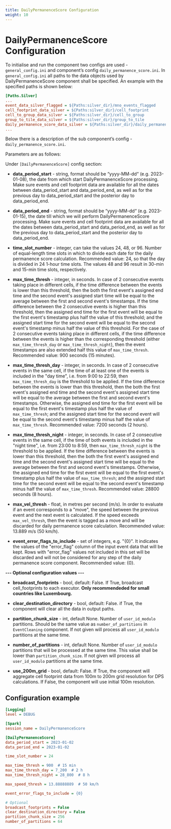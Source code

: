 ```yaml
---
title: DailyPermanenceScore Configuration
weight: 10
---
```


# DailyPermanenceScore Configuration
To initialise and run the component two configs are used -  `general_config.ini` and component’s config `daily_permanence_score.ini`. In  `general_config.ini` all paths to the data objects used by DailyPermanenceScore component shall be specified. An example with the specified paths is shown below:


```ini
[Paths.Silver]
...
event_data_silver_flagged = ${Paths:silver_dir}/mno_events_flagged
cell_footprint_data_silver = ${Paths:silver_dir}/cell_footprint
cell_to_group_data_silver = ${Paths:silver_dir}/cell_to_group
group_to_tile_data_silver = ${Paths:silver_dir}/group_to_tile
daily_permanence_score_data_silver = ${Paths:silver_dir}/daily_permanence_score
...
```

Below there is a description of the sub component’s config  - `daily_permanence_score.ini`. 

Parameters are as follows:

Under  `[DailyPermanenceScore]` config section: 

- **data_period_start** - string, format should be “yyyy-MM-dd“ (e.g. 2023-01-08), the date from which start DailyPermanenceScore processing. Make sure events and cell footprint data are available for all the dates between data_period_start and data_period_end, as well as for the previous day to data_period_start and the posterior day to data_period_end. 

- **data_period_end** - string, format should be “yyyy-MM-dd“ (e.g. 2023-01-15), the date till which we will perform DailyPermanenceScore processing. Make sure events and cell footprint data are available for all the dates between data_period_start and data_period_end, as well as for the previous day to data_period_start and the posterior day to data_period_end. 

- **time_slot_number** - integer, can take the values 24, 48, or 96. Number of equal-length time slots in which to divide each date for the daily permanence score calculation. Recommended value: 24, so that the day is divided in 24 1-hour time slots. The values 48 and 96 result in 30-min and 15-min time slots, respectively.

- **max_time_thresh** - integer, in seconds. In case of 2 consecutive events taking place in different cells, if the time difference between the events is lower than this threshold, then the both the first event's assigned end time and the second event's assigned start time will be equal to the average between the first and second event's timestamps. If the time difference between the 2 consecutive events is higher than this threshold, then the assigned end time for the first event will be equal to the first event's timestamp plus half the value of this threshold; and the assigned start time for the second event will be equal to the second event's timestamp minus half the value of this threshold. For the case of 2 consecutive events taking place in different cells, if the time difference between the events is higher than the corresponding threshold (either `max_time_thresh_day` or `max_time_thresh_night`), then the event timestamps are also extended half this value of `max_time_thresh`. Recommended value: 900 seconds (15 minutes).

- **max_time_thresh_day** - integer, in seconds. In case of 2 consecutive events in the same cell, if the time of at least one of the events is included in the "day time", i.e. from 9:00 to 22:59, then `max_time_thresh_day` is the threshold to be applied. If the time difference between the events is lower than this threshold, then the both the first event's assigned end time and the second event's assigned start time will be equal to the average between the first and second event's timestamps. Otherwise, the assigned end time for the first event will be equal to the first event's timestamp plus half the value of `max_time_thresh`; and the assigned start time for the second event will be equal to the second event's timestamp minus half the value of `max_time_thresh`. Recommended value: 7200 seconds (2 hours).

- **max_time_thresh_night** - integer, in seconds. In case of 2 consecutive events in the same cell, if the time of both events is included in the "night time", i.e. from 23:00 to 8:59, then `max_time_thresh_night` is the threshold to be applied. If the time difference between the events is lower than this threshold, then the both the first event's assigned end time and the second event's assigned start time will be equal to the average between the first and second event's timestamps. Otherwise, the assigned end time for the first event will be equal to the first event's timestamp plus half the value of `max_time_thresh`; and the assigned start time for the second event will be equal to the second event's timestamp minus half the value of `max_time_thresh`. Recommended value: 28800 seconds (8 hours).

- **max_vel_thresh** - float, in metres per second (m/s). In order to evaluate if an event corresponds to a "move", the speed between the previous event and the next event is calculated. If the speed exceeds `max_vel_thresh`, then the event is tagged as a move and will be discarded for daily permanence score calculation. Recommended value: 13.889 m/s (50 km/h).

- **event_error_flags_to_include** - set of integers, e.g. "{0}". It indicates the values of the "error_flag" column of the input event data that will be kept. Rows with "error_flag" values not included in this set will be discarded and will not be considered for any step of the daily permanence score component. Recommended value: {0}.

**--- Optional configuration values ---**

- **broadcast_footprints** - bool, default: False. If True, broadcast cell_footprints to each executor. **Only recommendeded for small countries like Luxembourg.**

- **clear_destination_directory** - bool, default: False. if True, the component will clear all the data in output paths.

- **partition_chunk_size** - int, default None. Number of ``user_id_modulo`` partitions. Should be the same value as `number_of_partitions` in `EventCleaning` component. If not given will process all ``user_id_modulo`` partitions at the same time.
  
- **number_of_partitions** - int, default None. Number of ``user_id_modulo`` partitions that will be processed at the same time. This value shall be lower than `partition_chunk_size`. If not given will process all ``user_id_modulo`` partitions at the same time.

- **use_200m_grid** - bool, default: False. If True, the component will aggregate cell footprint data from 100m to 200m grid resolution for DPS calculations. If False, the component will use initial 100m resolution.

## Configuration example

```ini
[Logging]
level = DEBUG

[Spark]
session_name = DailyPermanenceScore

[DailyPermanenceScore]
data_period_start = 2023-01-02
data_period_end = 2023-01-02

time_slot_number = 24

max_time_thresh = 900  # 15 min
max_time_thresh_day = 7_200  # 2 h
max_time_thresh_night = 28_800  # 8 h

max_speed_thresh = 13.88888889  # 50 km/h

event_error_flags_to_include = {0}

# Optional
broadcast_footprints = False
clear_destination_directory = False
partition_chunk_size = 256
number_of_partitions = 64

```